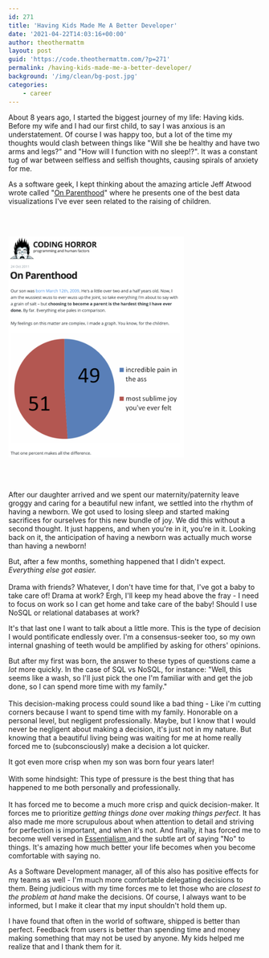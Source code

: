 ```yaml
---
id: 271
title: 'Having Kids Made Me A Better Developer'
date: '2021-04-22T14:03:16+00:00'
author: theothermattm
layout: post
guid: 'https://code.theothermattm.com/?p=271'
permalink: /having-kids-made-me-a-better-developer/
background: '/img/clean/bg-post.jpg'
categories:
    - career
---
```


<!-- wp:paragraph -->
<p>About 8 years ago, I started the biggest journey of my life: Having kids. Before my wife and I had our first child, to say I was anxious is an understatement.  Of course I was happy too, but a lot of the time my thoughts would clash between things like "Will she be healthy and have two arms and legs?" and "How will I function with no sleep!?". It was a constant tug of war between selfless and selfish thoughts, causing spirals of anxiety for me.</p>
<!-- /wp:paragraph -->

<!-- wp:paragraph -->
<p>As a software geek, I kept thinking about the amazing article Jeff Atwood wrote called "<a href="https://blog.codinghorror.com/on-parenthood/" target="_blank" rel="noreferrer noopener" title="https://blog.codinghorror.com/on-parenthood/">On Parenthood</a>" where he presents one of the best data visualizations I've ever seen related to the raising of children.


<br><br>

<img src="../img/coding-horror-kids.png" width="350"/>


<br><br>

After our daughter arrived and we spent our maternity/paternity leave groggy and caring for a beautiful new infant,  we settled into the rhythm of having a newborn.  We got used to losing sleep and started making sacrifices for ourselves for this new bundle of joy.  We did this without a second thought.  It just happens, and when you're in it, you're in it.  Looking back on it, the anticipation of having a newborn was actually much worse than having a newborn!  </p>
<!-- /wp:paragraph -->

<!-- wp:paragraph -->
<p>But, after a few months, something happened that I didn't expect.  <em>Everything else got easier.</em><br><br>Drama with friends?  Whatever, I don't have time for that, I've got a baby to take care of! Drama at work? Ergh, I'll keep my head above the fray - I need to focus on work so I can get home and take care of the baby!  Should I use NoSQL or relational databases at work? </p>
<!-- /wp:paragraph -->

<!-- wp:paragraph -->
<p>It's that last one I want to talk about a little more.  This is the type of decision I would pontificate endlessly over.  I'm a consensus-seeker too, so my own internal gnashing of teeth would be amplified by asking for others' opinions. </p>
<!-- /wp:paragraph -->

<!-- wp:paragraph -->
<p>But after my first was born, the answer to these types of questions came a <em>lot</em> more quickly.  In the case of SQL vs NoSQL, for instance: "Well, this seems like a wash, so I'll just pick the one I'm familiar with and get the job done, so I can spend more time with my family."<br><br>This decision-making process could sound like a bad thing - Like i'm cutting corners because I want to spend time with my family.  Honorable on a personal level, but negligent professionally.  Maybe, but I know that I would never be negligent about making a decision, it's just not in my nature.  But knowing that a beautiful living being was waiting for me at home really forced me to (subconsciously) make a decision a lot quicker.  </p>
<!-- /wp:paragraph -->

<!-- wp:paragraph -->
<p>It got even more crisp when my son was born four years later!<br><br>With some hindsight:  This type of pressure is the best thing that has happened to me both personally and professionally.<br><br>It has forced me to become a much more crisp and quick decision-maker.  It forces me to prioritize <em>getting things done</em> over <em>making things perfect</em>.  It has also made me more scrupulous about when attention to detail and striving for perfection is important, and when it's not.  And finally, it has forced me to become well versed in <a href="https://www.amazon.com/Essentialism-Disciplined-Pursuit-Greg-McKeown/dp/0804137404" target="_blank" rel="noreferrer noopener" title="https://www.amazon.com/Essentialism-Disciplined-Pursuit-Greg-McKeown/dp/0804137404">Essentialism </a>and the subtle art of saying "No" to things.  It's amazing how much better your life becomes when you become comfortable with saying no.</p>
<!-- /wp:paragraph -->

<!-- wp:paragraph -->
<p>As a Software Development manager, all of this also has positive effects for my teams as well - I'm much more comfortable delegating decisions to them. Being judicious with my time forces me to let those who are <em>closest to the problem at hand</em> make the decisions. Of course, I always want to be informed, but I make it clear that my input shouldn't hold them up. </p>
<!-- /wp:paragraph -->

<!-- wp:paragraph -->
<p>I have found that often in the world of software, shipped is better than perfect.  Feedback from users is better than spending time and money making something that may not be used by anyone.  My kids helped me realize that and I thank them for it.</p>
<!-- /wp:paragraph -->

<!-- wp:paragraph -->
<p><br><br></p>
<!-- /wp:paragraph -->